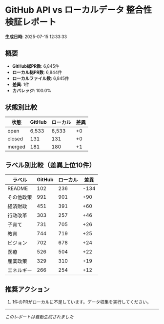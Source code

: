 # GitHub API vs ローカルデータ 整合性検証レポート

**生成日時**: 2025-07-15 12:33:33

## 概要

- **GitHub総PR数**: 6,845件
- **ローカル総PR数**: 6,844件
- **ローカルファイル数**: 6,845件
- **差異**: 1件
- **カバレッジ**: 100.0%

## 状態別比較

| 状態 | GitHub | ローカル | 差異 |
|------|--------|----------|------|
| open | 6,533 | 6,533 | +0 |
| closed | 131 | 131 | +0 |
| merged | 181 | 180 | +1 |

## ラベル別比較（差異上位10件）

| ラベル | GitHub | ローカル | 差異 |
|--------|--------|----------|------|
| README | 102 | 236 | -134 |
| その他政策 | 991 | 901 | +90 |
| 経済財政 | 451 | 391 | +60 |
| 行政改革 | 303 | 257 | +46 |
| 子育て | 731 | 705 | +26 |
| 教育 | 744 | 719 | +25 |
| ビジョン | 702 | 678 | +24 |
| 医療 | 526 | 504 | +22 |
| 産業政策 | 329 | 310 | +19 |
| エネルギー | 266 | 254 | +12 |

## 推奨アクション

1. 1件のPRがローカルに不足しています。データ収集を実行してください。

---
*このレポートは自動生成されました*